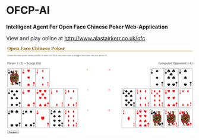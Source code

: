 # OFCP-AI
<b>Intelligent Agent For Open Face Chinese Poker Web-Application</b>

View and play online at http://www.alastairkerr.co.uk/ofc

[![screenshot of game](https://raw.githubusercontent.com/AKerr94/OFCP-AI/master/Report/scoring%20example%202.png?token=AFcFgWlv9ec8S_r9MNidY23NToYV2HF_ks5VSUf4wA%3D%3D)](http://www.alastairkerr.co.uk/ofc)
